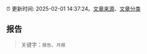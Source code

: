 :alarm_clock: 更新时间: 2025-02-01 14:37:24。[文章来源](/README.md)、[文章分类](/TAGS.md)

## 报告


> 关键字：`报告`、`月报`



